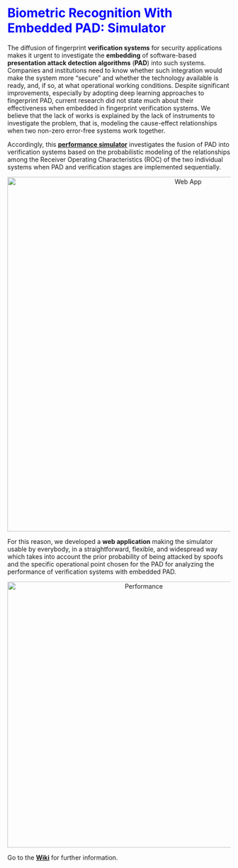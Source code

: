 # <span style="color:blue">Biometric Recognition With Embedded PAD: Simulator</span>

The diffusion of fingerprint **verification systems** for security applications makes it urgent to investigate the **embedding** of software-based **presentation attack detection algorithms** (**PAD**) into such systems. Companies and institutions need to know whether such integration would make the system more “secure” and whether the technology available is ready, and, if so, at what operational working conditions. Despite significant improvements, especially by adopting deep learning approaches to fingerprint PAD, current research did not state much about their effectiveness when embedded in fingerprint verification systems. We believe that the lack of works is explained by the lack of instruments to investigate the problem, that is, modeling the cause-effect relationships when two non-zero error-free systems work together. 

Accordingly, this [**performance simulator**](https://livdet.pythonanywhere.com/) investigates the fusion of PAD into verification systems based on the probabilistic modeling of the relationships among the Receiver Operating Characteristics (ROC) of the two individual systems when PAD and verification stages are implemented sequentially.

<p align="center">
  <img src="https://github.com/smlacava/wapp/blob/main/simulator.png" width="800" title="Web App">
</p>

For this reason, we developed a **web application** making the simulator usable by everybody, in a straightforward, flexible, and widespread way which takes into account the prior probability of being attacked by spoofs and the specific operational point chosen for the PAD for analyzing the performance of verification systems with embedded PAD.

<p align="center">
  <img src="https://github.com/smlacava/wapp/blob/main/performance.png" width="600" title="Performance">
</p>


Go to the [**Wiki**](https://github.com/smlacava/wapp/wiki) for further information.	        
